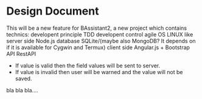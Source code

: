 # Design Document
This will be a new feature for BAssistant2, a new project which contains technics:
 developent principle		TDD
 developent control		agile
 OS				LINUX like
 server side			Node.js
 database			SQLite/(maybe also MongoDB? It depends on if it is available for Cygwin and Termux)
 client side			Angular.js + Bootstrap
 API				RestAPI

  * If value is valid then the field values will be sent to server.
  * If value is invalid then user will be warned and the value will not be saved.

bla bla bla....
